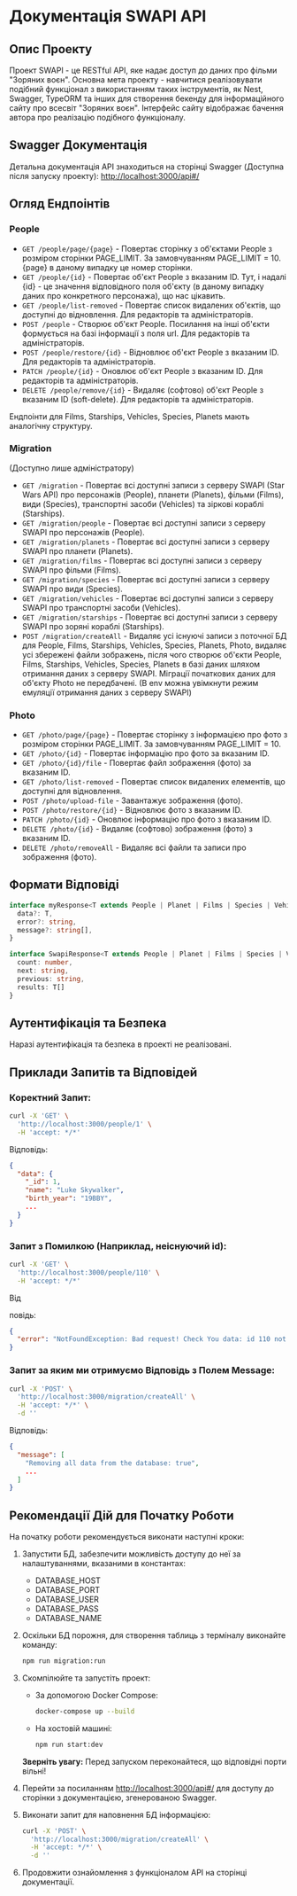 # Документація SWAPI API

## Опис Проекту
Проект SWAPI - це RESTful API, яке надає доступ до даних про фільми "Зоряних воєн". Основна мета проекту - навчитися реалізовувати подібний функціонал з використанням таких інструментів, як Nest, Swagger, TypeORM та інших для створення бекенду для інформаційного сайту про всесвіт "Зоряних воєн". Інтерфейс сайту відображає бачення автора про реалізацію подібного функціоналу.

## Swagger Документація
Детальна документація API знаходиться на сторінці Swagger (Доступна після запуску проекту): [http://localhost:3000/api#/](http://localhost:3000/api#/)

## Огляд Ендпоінтів

### People
- `GET /people/page/{page}` - Повертає сторінку з об'єктами People з розміром сторінки PAGE_LIMIT. За замовчуванням PAGE_LIMIT = 10. {page} в даному випадку це номер сторінки.
- `GET /people/{id}` - Повертає об'єкт People з вказаним ID. Тут, і надалі {id} - це значення відповідного поля об'єкту (в даному випадку даних про конкретного персонажа), що нас цікавить.
- `GET /people/list-removed` - Повертає список видалених об'єктів, що доступні до відновлення. Для редакторів та адміністраторів.
- `POST /people` - Створює об'єкт People. Посилання на інші об'єкти формується на базі інформації з поля url. Для редакторів та адміністраторів.
- `POST /people/restore/{id}` - Відновлює об'єкт People з вказаним ID. Для редакторів та адміністраторів.
- `PATCH /people/{id}` - Оновлює об'єкт People з вказаним ID. Для редакторів та адміністраторів.
- `DELETE /people/remove/{id}` - Видаляє (софтово) об'єкт People з вказаним ID (soft-delete). Для редакторів та адміністраторів.

Ендпоінти для Films, Starships, Vehicles, Species, Planets мають аналогічну структуру.

### Migration
(Доступно лише адміністратору)
- `GET /migration` - Повертає всі доступні записи з серверу SWAPI (Star Wars API) про персонажів (People), планети (Planets), фільми (Films), види (Species), транспортні засоби (Vehicles) та зіркові кораблі (Starships).
- `GET /migration/people` - Повертає всі доступні записи з серверу SWAPI про персонажів (People).
- `GET /migration/planets` - Повертає всі доступні записи з серверу SWAPI про планети (Planets).
- `GET /migration/films` - Повертає всі доступні записи з серверу SWAPI про фільми (Films).
- `GET /migration/species` - Повертає всі доступні записи з серверу SWAPI про види (Species).
- `GET /migration/vehicles` - Повертає всі доступні записи з серверу SWAPI про транспортні засоби (Vehicles).
- `GET /migration/starships` - Повертає всі доступні записи з серверу SWAPI про зоряні кораблі (Starships).
- `POST /migration/createAll` - Видаляє усі існуючі записи з поточної БД для People, Films, Starships, Vehicles, Species, Planets, Photo, видаляє усі збережені файли зображень, після чого створює об'єкти People, Films, Starships, Vehicles, Species, Planets в базі даних шляхом отримання даних з серверу SWAPI. Міграції початкових даних для об'єкту Photo не передбачені.
  (В env можна увімкнути режим емуляції отримання даних з серверу SWAPI)

### Photo
- `GET /photo/page/{page}` - Повертає сторінку з інформацією про фото з розміром сторінки PAGE_LIMIT. За замовчуванням PAGE_LIMIT = 10.
- `GET /photo/{id}` - Повертає інформацію про фото за вказаним ID.
- `GET /photo/{id}/file` - Повертає файл зображення (фото) за вказаним ID.
- `GET /photo/list-removed` - Повертає список видалених елементів, що доступні для відновлення.
- `POST /photo/upload-file` - Завантажує зображення (фото).
- `POST /photo/restore/{id}` - Відновлює фото з вказаним ID.
- `PATCH /photo/{id}` - Оновлює інформацію про фото з вказаним ID.
- `DELETE /photo/{id}` - Видаляє (софтово) зображення (фото) з вказаним ID.
- `DELETE /photo/removeAll` - Видаляє всі файли та записи про зображення (фото).

## Формати Відповіді

```typescript
interface myResponse<T extends People | Planet | Films | Species | Vehicles | Starships | Photo | SwapiResponse<People> | SwapiResponse<Planet> | SwapiResponse<Films> | SwapiResponse<Species> | SwapiResponse<Vehicles> | SwapiResponse<Starships> | SwapiResponse<Photo>> {
  data?: T,
  error?: string,
  message?: string[],
}

interface SwapiResponse<T extends People | Planet | Films | Species | Vehicles | Starships | Photo> {
  count: number,
  next: string,
  previous: string,
  results: T[]
}
```

## Аутентифікація та Безпека
Наразі аутентифікація та безпека в проекті не реалізовані.

## Приклади Запитів та Відповідей

### Коректний Запит:
```bash
curl -X 'GET' \
  'http://localhost:3000/people/1' \
  -H 'accept: */*'
```

Відповідь:
```json
{
  "data": {
    "_id": 1,
    "name": "Luke Skywalker",
    "birth_year": "19BBY",
    ...
  }
}
```

### Запит з Помилкою (Наприклад, неіснуючий id):
```bash
curl -X 'GET' \
  'http://localhost:3000/people/110' \
  -H 'accept: */*'
```

Від

повідь:
```json
{
  "error": "NotFoundException: Bad request! Check You data: id 110 not find"
}
```

### Запит за яким ми отримуємо Відповідь з Полем Message:
```bash
curl -X 'POST' \
  'http://localhost:3000/migration/createAll' \
  -H 'accept: */*' \
  -d ''
```

Відповідь:
```json
{
  "message": [
    "Removing all data from the database: true",
    ...
  ]
}
```

## Рекомендації Дій для Початку Роботи

На початку роботи рекомендується виконати наступні кроки:

1. Запустити БД, забезпечити можливість доступу до неї за налаштуваннями, вказаними в константах:
   - DATABASE_HOST
   - DATABASE_PORT
   - DATABASE_USER
   - DATABASE_PASS
   - DATABASE_NAME

2. Оскільки БД порожня, для створення таблиць з терміналу виконайте команду:
   ```bash
   npm run migration:run
   ```

3. Скомпілюйте та запустіть проект:
   - За допомогою Docker Compose:
     ```bash
     docker-compose up --build
     ```
   - На хостовій машині:
     ```bash
     npm run start:dev
     ```
   **Зверніть увагу:** Перед запуском переконайтеся, що відповідні порти вільні!

4. Перейти за посиланням [http://localhost:3000/api#/](http://localhost:3000/api#/) для доступу до сторінки з документацією, згенерованою Swagger.

5. Виконати запит для наповнення БД інформацією:
   ```bash
   curl -X 'POST' \
     'http://localhost:3000/migration/createAll' \
     -H 'accept: */*' \
     -d ''
   ```

6. Продовжити ознайомлення з функціоналом API на сторінці документації.